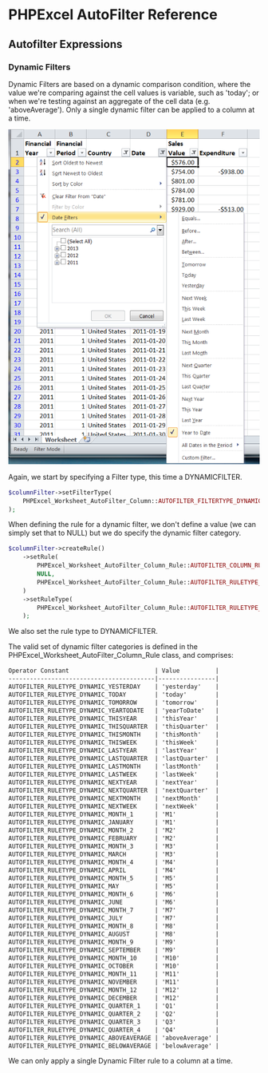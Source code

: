 # PHPExcel AutoFilter Reference 


## Autofilter Expressions

### Dynamic Filters

Dynamic Filters are based on a dynamic comparison condition, where the value we're comparing against the cell values is variable, such as 'today'; or when we're testing against an aggregate of the cell data (e.g. 'aboveAverage'). Only a single dynamic filter can be applied to a column at a time.

![04-04-dynamic-autofilter.png](./images/04-04-dynamic-autofilter.png "")

Again, we start by specifying a Filter type, this time a DYNAMICFILTER.

```php
$columnFilter->setFilterType(
    PHPExcel_Worksheet_AutoFilter_Column::AUTOFILTER_FILTERTYPE_DYNAMICFILTER
);
```

When defining the rule for a dynamic filter, we don't define a value (we can simply set that to NULL) but we do specify the dynamic filter category.

```php
$columnFilter->createRule()
    ->setRule(
        PHPExcel_Worksheet_AutoFilter_Column_Rule::AUTOFILTER_COLUMN_RULE_EQUAL,
        NULL,
        PHPExcel_Worksheet_AutoFilter_Column_Rule::AUTOFILTER_RULETYPE_DYNAMIC_YEARTODATE
    )
    ->setRuleType(
        PHPExcel_Worksheet_AutoFilter_Column_Rule::AUTOFILTER_RULETYPE_DYNAMICFILTER
    );
```

We also set the rule type to DYNAMICFILTER.

The valid set of dynamic filter categories is defined in the PHPExcel_Worksheet_AutoFilter_Column_Rule class, and comprises:

    Operator Constant                        | Value          |
    -----------------------------------------|----------------|
    AUTOFILTER_RULETYPE_DYNAMIC_YESTERDAY    | 'yesterday'    |
    AUTOFILTER_RULETYPE_DYNAMIC_TODAY        | 'today'        |
    AUTOFILTER_RULETYPE_DYNAMIC_TOMORROW     | 'tomorrow'     |
    AUTOFILTER_RULETYPE_DYNAMIC_YEARTODATE   | 'yearToDate'   |
    AUTOFILTER_RULETYPE_DYNAMIC_THISYEAR     | 'thisYear'     |
    AUTOFILTER_RULETYPE_DYNAMIC_THISQUARTER  | 'thisQuarter'  |
    AUTOFILTER_RULETYPE_DYNAMIC_THISMONTH    | 'thisMonth'    |
    AUTOFILTER_RULETYPE_DYNAMIC_THISWEEK     | 'thisWeek'     |
    AUTOFILTER_RULETYPE_DYNAMIC_LASTYEAR     | 'lastYear'     |
    AUTOFILTER_RULETYPE_DYNAMIC_LASTQUARTER  | 'lastQuarter'  |
    AUTOFILTER_RULETYPE_DYNAMIC_LASTMONTH    | 'lastMonth'    |
    AUTOFILTER_RULETYPE_DYNAMIC_LASTWEEK     | 'lastWeek'     |
    AUTOFILTER_RULETYPE_DYNAMIC_NEXTYEAR     | 'nextYear'     |
    AUTOFILTER_RULETYPE_DYNAMIC_NEXTQUARTER  | 'nextQuarter'  |
    AUTOFILTER_RULETYPE_DYNAMIC_NEXTMONTH    | 'nextMonth'    |
    AUTOFILTER_RULETYPE_DYNAMIC_NEXTWEEK     | 'nextWeek'     |
    AUTOFILTER_RULETYPE_DYNAMIC_MONTH_1      | 'M1'           |
    AUTOFILTER_RULETYPE_DYNAMIC_JANUARY      | 'M1'           |
    AUTOFILTER_RULETYPE_DYNAMIC_MONTH_2      | 'M2'           |
    AUTOFILTER_RULETYPE_DYNAMIC_FEBRUARY     | 'M2'           |
    AUTOFILTER_RULETYPE_DYNAMIC_MONTH_3      | 'M3'           |
    AUTOFILTER_RULETYPE_DYNAMIC_MARCH        | 'M3'           |
    AUTOFILTER_RULETYPE_DYNAMIC_MONTH_4      | 'M4'           |
    AUTOFILTER_RULETYPE_DYNAMIC_APRIL        | 'M4'           |
    AUTOFILTER_RULETYPE_DYNAMIC_MONTH_5      | 'M5'           |
    AUTOFILTER_RULETYPE_DYNAMIC_MAY          | 'M5'           |
    AUTOFILTER_RULETYPE_DYNAMIC_MONTH_6      | 'M6'           |
    AUTOFILTER_RULETYPE_DYNAMIC_JUNE         | 'M6'           |
    AUTOFILTER_RULETYPE_DYNAMIC_MONTH_7      | 'M7'           |
    AUTOFILTER_RULETYPE_DYNAMIC_JULY         | 'M7'           |
    AUTOFILTER_RULETYPE_DYNAMIC_MONTH_8      | 'M8'           |
    AUTOFILTER_RULETYPE_DYNAMIC_AUGUST       | 'M8'           |
    AUTOFILTER_RULETYPE_DYNAMIC_MONTH_9      | 'M9'           |
    AUTOFILTER_RULETYPE_DYNAMIC_SEPTEMBER    | 'M9'           |
    AUTOFILTER_RULETYPE_DYNAMIC_MONTH_10     | 'M10'          |
    AUTOFILTER_RULETYPE_DYNAMIC_OCTOBER      | 'M10'          |
    AUTOFILTER_RULETYPE_DYNAMIC_MONTH_11     | 'M11'          |
    AUTOFILTER_RULETYPE_DYNAMIC_NOVEMBER     | 'M11'          |
    AUTOFILTER_RULETYPE_DYNAMIC_MONTH_12     | 'M12'          |
    AUTOFILTER_RULETYPE_DYNAMIC_DECEMBER     | 'M12'          |
    AUTOFILTER_RULETYPE_DYNAMIC_QUARTER_1    | 'Q1'           |
    AUTOFILTER_RULETYPE_DYNAMIC_QUARTER_2    | 'Q2'           |
    AUTOFILTER_RULETYPE_DYNAMIC_QUARTER_3    | 'Q3'           |
    AUTOFILTER_RULETYPE_DYNAMIC_QUARTER_4    | 'Q4'           |
    AUTOFILTER_RULETYPE_DYNAMIC_ABOVEAVERAGE | 'aboveAverage' |
    AUTOFILTER_RULETYPE_DYNAMIC_BELOWAVERAGE | 'belowAverage' |

We can only apply a single Dynamic Filter rule to a column at a time.

